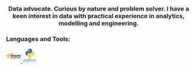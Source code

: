 <h3 align="center">Data advocate. Curious by nature and problem solver. I have a keen interest in data with practical experience in analytics, modelling and engineering.</h3>


<h3 align="left">Languages and Tools:</h3> 
<p align="left"><a href="https://aws.amazon.com" target="_blank" rel="noreferrer"> <img src="https://raw.githubusercontent.com/devicons/devicon/master/icons/amazonwebservices/amazonwebservices-original-wordmark.svg" alt="aws" width="40" height="40"/> 
<a href="https://www.python.org/" target="_blank" rel="noreferrer"> <img src="https://github.com/devicons/devicon/blob/master/icons/python/python-original-wordmark.svg" alt="py" width="40" height="40"/> 